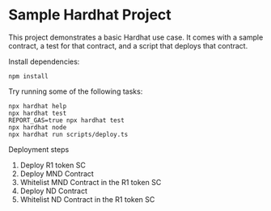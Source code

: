 # Sample Hardhat Project

This project demonstrates a basic Hardhat use case. It comes with a sample contract, a test for that contract, and a script that deploys that contract.

Install dependencies:

```shell
npm install
```

Try running some of the following tasks:

```shell
npx hardhat help
npx hardhat test
REPORT_GAS=true npx hardhat test
npx hardhat node
npx hardhat run scripts/deploy.ts
```

Deployment steps

1. Deploy R1 token SC
2. Deploy MND Contract
3. Whitelist MND Contract in the R1 token SC
4. Deploy ND Contract
5. Whitelist ND Contract in the R1 token SC
